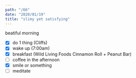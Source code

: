 ```yaml
---
path: "/66"
date: "2020/01/19"
title: "slimy yet satisfying"
---
```


beatiful morning

- [x] do 1 thing (Cliffs)
- [x] wake up (7:00am)
- [x] breakfast (Wild Living Foods Cinnamon Roll + Peanut Bar)
- [ ] coffee in the afternoon
- [x] smile or something
- [ ] meditate
